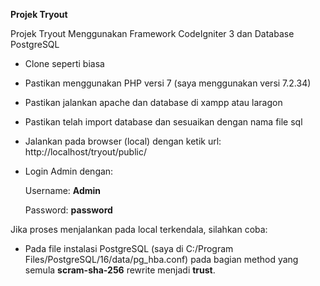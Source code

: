 **Projek Tryout**

Projek Tryout Menggunakan Framework CodeIgniter 3 dan Database PostgreSQL

- Clone seperti biasa
- Pastikan menggunakan PHP versi 7 (saya menggunakan versi 7.2.34)
- Pastikan jalankan apache dan database di xampp atau laragon
- Pastikan telah import database dan sesuaikan dengan nama file sql
- Jalankan pada browser (local) dengan ketik url: http://localhost/tryout/public/
- Login Admin dengan:

  Username: **Admin**

  Password: **password**
  
Jika proses menjalankan pada local terkendala, silahkan coba:
- Pada file instalasi PostgreSQL (saya di C:/Program Files/PostgreSQL/16/data/pg_hba.conf)
  pada bagian method yang semula **scram-sha-256** rewrite menjadi **trust**.
